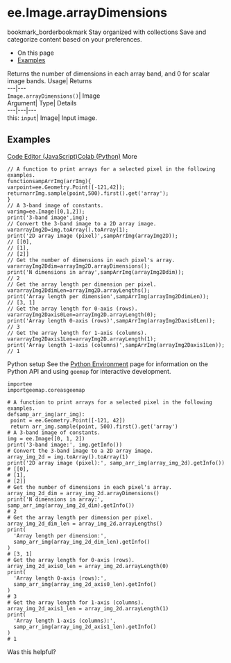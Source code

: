 
#  ee.Image.arrayDimensions 
bookmark_borderbookmark Stay organized with collections  Save and categorize content based on your preferences.
  * On this page
  * [Examples](https://developers.google.com/earth-engine/apidocs/ee-image-arraydimensions#examples)


Returns the number of dimensions in each array band, and 0 for scalar image bands. 
Usage| Returns  
---|---  
`Image.arrayDimensions()`| Image  
Argument| Type| Details  
---|---|---  
this: `input`| Image| Input image.  
## Examples
[Code Editor (JavaScript)](https://developers.google.com/earth-engine/apidocs/ee-image-arraydimensions#code-editor-javascript-sample)[Colab (Python)](https://developers.google.com/earth-engine/apidocs/ee-image-arraydimensions#colab-python-sample) More
```
// A function to print arrays for a selected pixel in the following examples.
functionsampArrImg(arrImg){
varpoint=ee.Geometry.Point([-121,42]);
returnarrImg.sample(point,500).first().get('array');
}
// A 3-band image of constants.
varimg=ee.Image([0,1,2]);
print('3-band image',img);
// Convert the 3-band image to a 2D array image.
vararrayImg2D=img.toArray().toArray(1);
print('2D array image (pixel)',sampArrImg(arrayImg2D));
// [[0],
// [1],
// [2]]
// Get the number of dimensions in each pixel's array.
vararrayImg2Ddim=arrayImg2D.arrayDimensions();
print('N dimensions in array',sampArrImg(arrayImg2Ddim));
// 2
// Get the array length per dimension per pixel.
vararrayImg2DdimLen=arrayImg2D.arrayLengths();
print('Array length per dimension',sampArrImg(arrayImg2DdimLen));
// [3, 1]
// Get the array length for 0-axis (rows).
vararrayImg2Daxis0Len=arrayImg2D.arrayLength(0);
print('Array length 0-axis (rows)',sampArrImg(arrayImg2Daxis0Len));
// 3
// Get the array length for 1-axis (columns).
vararrayImg2Daxis1Len=arrayImg2D.arrayLength(1);
print('Array length 1-axis (columns)',sampArrImg(arrayImg2Daxis1Len));
// 1
```
Python setup
See the [ Python Environment](https://developers.google.com/earth-engine/guides/python_install) page for information on the Python API and using `geemap` for interactive development.
```
importee
importgeemap.coreasgeemap
```
```
# A function to print arrays for a selected pixel in the following examples.
defsamp_arr_img(arr_img):
 point = ee.Geometry.Point([-121, 42])
 return arr_img.sample(point, 500).first().get('array')
# A 3-band image of constants.
img = ee.Image([0, 1, 2])
print('3-band image:', img.getInfo())
# Convert the 3-band image to a 2D array image.
array_img_2d = img.toArray().toArray(1)
print('2D array image (pixel):', samp_arr_img(array_img_2d).getInfo())
# [[0],
# [1],
# [2]]
# Get the number of dimensions in each pixel's array.
array_img_2d_dim = array_img_2d.arrayDimensions()
print('N dimensions in array:', samp_arr_img(array_img_2d_dim).getInfo())
# 2
# Get the array length per dimension per pixel.
array_img_2d_dim_len = array_img_2d.arrayLengths()
print(
  'Array length per dimension:',
  samp_arr_img(array_img_2d_dim_len).getInfo()
)
# [3, 1]
# Get the array length for 0-axis (rows).
array_img_2d_axis0_len = array_img_2d.arrayLength(0)
print(
  'Array length 0-axis (rows):',
  samp_arr_img(array_img_2d_axis0_len).getInfo()
)
# 3
# Get the array length for 1-axis (columns).
array_img_2d_axis1_len = array_img_2d.arrayLength(1)
print(
  'Array length 1-axis (columns):',
  samp_arr_img(array_img_2d_axis1_len).getInfo()
)
# 1
```

Was this helpful?
